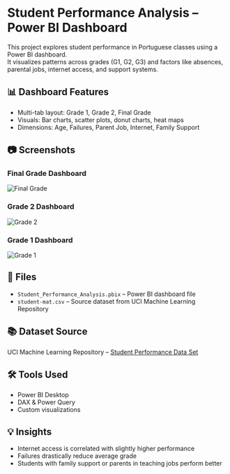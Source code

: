 # Student Performance Analysis – Power BI Dashboard

This project explores student performance in Portuguese classes using a Power BI dashboard.  
It visualizes patterns across grades (G1, G2, G3) and factors like absences, parental jobs, internet access, and support systems.

## 📊 Dashboard Features
- Multi-tab layout: Grade 1, Grade 2, Final Grade
- Visuals: Bar charts, scatter plots, donut charts, heat maps
- Dimensions: Age, Failures, Parent Job, Internet, Family Support

## 📷 Screenshots

### Final Grade Dashboard
![Final Grade](screenshots/final_grade_dashboard.png)

### Grade 2 Dashboard
![Grade 2](screenshots/grade2_dashboard.png)

### Grade 1 Dashboard
![Grade 1](screenshots/grade1_dashboard.png)

## 📁 Files
- `Student_Performance_Analysis.pbix` – Power BI dashboard file
- `student-mat.csv` – Source dataset from UCI Machine Learning Repository

## 📚 Dataset Source
UCI Machine Learning Repository – [Student Performance Data Set](https://archive.ics.uci.edu/ml/datasets/student+performance)

## 🛠️ Tools Used
- Power BI Desktop
- DAX & Power Query
- Custom visualizations

## 💡 Insights
- Internet access is correlated with slightly higher performance
- Failures drastically reduce average grade
- Students with family support or parents in teaching jobs perform better



